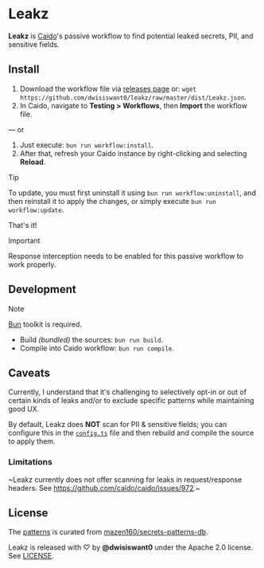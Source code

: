 # Leakz

**Leakz** is [Caido](https://caido.io)'s passive workflow to find potential leaked secrets, PII, and sensitive fields.

## Install

1. Download the workflow file via [releases page](https://github.com/dwisiswant0/leakz-passive-workflow/releases) or: `wget https://github.com/dwisiswant0/leakz/raw/master/dist/Leakz.json`.
1. In Caido, navigate to **Testing > Workflows**, then **Import** the workflow file.

— or

1. Just execute: `bun run workflow:install`.
1. After that, refresh your Caido instance by right-clicking and selecting **Reload**.

> [!TIP]
> To update, you must first uninstall it using `bun run workflow:uninstall`,
> and then reinstall it to apply the changes,
> or simply execute `bun run workflow:update`.

That's it!

> [!IMPORTANT]
> Response interception needs to be enabled for this passive workflow to work properly.

## Development

> [!NOTE]
> [Bun](https://bun.sh) toolkit is required.

* Build _(bundled)_ the sources: `bun run build`.
* Compile into Caido workflow: `bun run compile`.

## Caveats

Currently, I understand that it's challenging to selectively opt-in or out of certain kinds of leaks and/or to exclude specific patterns while maintaining good UX.

By default, Leakz does **NOT** scan for PII & sensitive fields; you can configure this in the [`config.ts`](/src/config.ts) file and then rebuild and compile the source to apply them.

### Limitations

~Leakz currently does not offer scanning for leaks in request/response headers. See https://github.com/caido/caido/issues/972.~

## License

The [patterns](/src/db.json) is curated from [mazen160/secrets-patterns-db](https://github.com/mazen160/secrets-patterns-db).

Leakz is released with ♡ by **@dwisiswant0** under the Apache 2.0 license. See [LICENSE](/LICENSE).